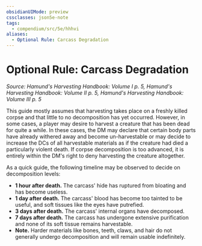 ```yaml
---
obsidianUIMode: preview
cssclasses: json5e-note
tags:
  - compendium/src/5e/hhhvi
aliases:
  - Optional Rule: Carcass Degradation
---
```

# Optional Rule: Carcass Degradation
*Source: Hamund's Harvesting Handbook: Volume I p. 5, Hamund's Harvesting Handbook: Volume II p. 5, Hamund's Harvesting Handbook: Volume III p. 5* 

This guide mostly assumes that harvesting takes place on a freshly killed corpse and that little to no decomposition has yet occurred. However, in some cases, a player may desire to harvest a creature that has been dead for quite a while. In these cases, the DM may declare that certain body parts have already withered away and become un-harvestable or may decide to increase the DCs of all harvestable materials as if the creature had died a particularly violent death. If corpse decomposition is too advanced, it is entirely within the DM's right to deny harvesting the creature altogether.

As a quick guide, the following timeline may be observed to decide on decomposition levels:

- **1 hour after death.** The carcass' hide has ruptured from bloating and has become useless.  
- **1 day after death.** The carcass' blood has become too tainted to be useful, and soft tissues like the eyes have putrefied.  
- **3 days after death.** The carcass' internal organs have decomposed.  
- **7 days after death.** The carcass has undergone extensive purification and none of its soft tissue remains harvestable.  
- **Note.** Harder materials like bones, teeth, claws, and hair do not generally undergo decomposition and will remain usable indefinitely.
